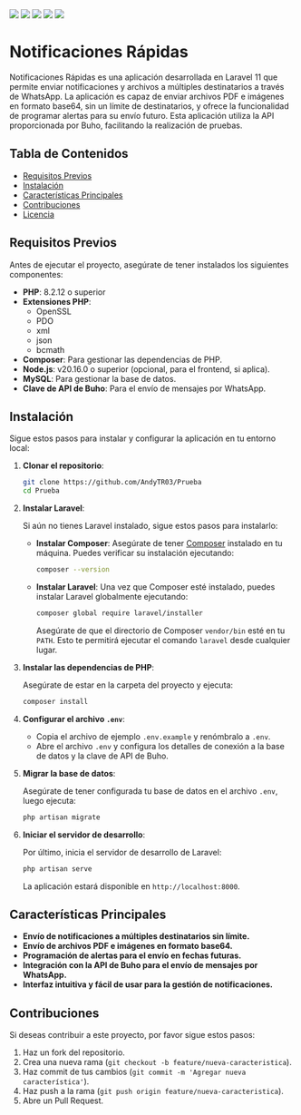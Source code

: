 <img src="https://img.shields.io/badge/GIT-black?style=for-the-badge&logo=GIT&logoColor=F05032"/>
<img src="https://img.shields.io/badge/PHP-black?style=for-the-badge&logo=PHP&logoColor=777BB4"/>
<img src="https://img.shields.io/badge/CSS3-black?style=for-the-badge&logo=CSS3&logoColor=1572B6"/>
<img src="https://img.shields.io/badge/JAVASCRIPT-black?style=for-the-badge&logo=JavaScript&logoColor=F7DF1E"/>
<img src="https://img.shields.io/badge/HTML-black?style=for-the-badge&logo=HTML5&logoColor=E34F26"/>

# Notificaciones Rápidas

Notificaciones Rápidas es una aplicación desarrollada en Laravel 11 que permite enviar notificaciones y archivos a múltiples destinatarios a través de WhatsApp. La aplicación es capaz de enviar archivos PDF e imágenes en formato base64, sin un límite de destinatarios, y ofrece la funcionalidad de programar alertas para su envío futuro. Esta aplicación utiliza la API proporcionada por Buho, facilitando la realización de pruebas.

## Tabla de Contenidos
- [Requisitos Previos](#requisitos-previos)
- [Instalación](#instalación)
- [Características Principales](#características-principales)
- [Contribuciones](#contribuciones)
- [Licencia](#licencia)

## Requisitos Previos

Antes de ejecutar el proyecto, asegúrate de tener instalados los siguientes componentes:

- **PHP**: 8.2.12 o superior
- **Extensiones PHP**: 
  - OpenSSL 
  - PDO 
  - xml 
  - json 
  - bcmath
- **Composer**: Para gestionar las dependencias de PHP.
- **Node.js**: v20.16.0 o superior (opcional, para el frontend, si aplica).
- **MySQL**: Para gestionar la base de datos.
- **Clave de API de Buho**: Para el envío de mensajes por WhatsApp.

## Instalación

Sigue estos pasos para instalar y configurar la aplicación en tu entorno local:

1. **Clonar el repositorio**:

    ```bash
    git clone https://github.com/AndyTR03/Prueba
    cd Prueba
    ```

2. **Instalar Laravel**:

    Si aún no tienes Laravel instalado, sigue estos pasos para instalarlo:

    - **Instalar Composer**: Asegúrate de tener [Composer](https://getcomposer.org/) instalado en tu máquina. Puedes verificar su instalación ejecutando:

      ```bash
      composer --version
      ```

    - **Instalar Laravel**: Una vez que Composer esté instalado, puedes instalar Laravel globalmente ejecutando:

      ```bash
      composer global require laravel/installer
      ```

      Asegúrate de que el directorio de Composer `vendor/bin` esté en tu `PATH`. Esto te permitirá ejecutar el comando `laravel` desde cualquier lugar.

3. **Instalar las dependencias de PHP**:

    Asegúrate de estar en la carpeta del proyecto y ejecuta:

    ```bash
    composer install
    ```

4. **Configurar el archivo `.env`**:

    - Copia el archivo de ejemplo `.env.example` y renómbralo a `.env`.
    - Abre el archivo `.env` y configura los detalles de conexión a la base de datos y la clave de API de Buho.

5. **Migrar la base de datos**:

    Asegúrate de tener configurada tu base de datos en el archivo `.env`, luego ejecuta:

    ```bash
    php artisan migrate
    ```

6. **Iniciar el servidor de desarrollo**:

    Por último, inicia el servidor de desarrollo de Laravel:

    ```bash
    php artisan serve
    ```

   La aplicación estará disponible en `http://localhost:8000`.

## Características Principales

- **Envío de notificaciones a múltiples destinatarios sin límite.**
- **Envío de archivos PDF e imágenes en formato base64.**
- **Programación de alertas para el envío en fechas futuras.**
- **Integración con la API de Buho para el envío de mensajes por WhatsApp.**
- **Interfaz intuitiva y fácil de usar para la gestión de notificaciones.**

## Contribuciones

Si deseas contribuir a este proyecto, por favor sigue estos pasos:

1. Haz un fork del repositorio.
2. Crea una nueva rama (`git checkout -b feature/nueva-caracteristica`).
3. Haz commit de tus cambios (`git commit -m 'Agregar nueva característica'`).
4. Haz push a la rama (`git push origin feature/nueva-caracteristica`).
5. Abre un Pull Request.